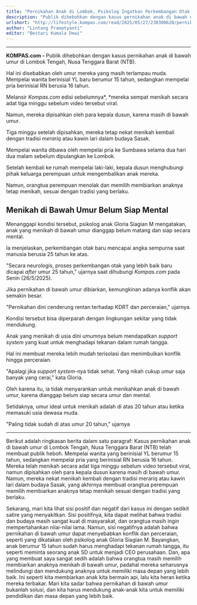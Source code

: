 ```yaml
---
title: "Pernikahan Anak di Lombok, Psikolog Ingatkan Perkembangan Otak Belum Sempurna"
description: "Publik dihebohkan dengan kasus pernikahan anak di bawah umur di Lombok. Psikolog ingatkan, perkembangan otak anak belum sempurna."
urlshort: "http://lifestyle.kompas.com/read/2025/05/27/230300620/pernikahan-anak-di-lombok-psikolog-ingatkan-pe"
author: "Lintang Pramatyanti"
editor: "Bestari Kumala Dewi"
---
```


---

**KOMPAS.com -** Publik dihebohkan dengan kasus pernikahan anak di bawah umur di Lombok Tengah, Nusa Tenggara Barat (NTB).

Hal ini disebabkan oleh umur mereka yang masih terlampau muda. Mempelai wanita berinisial YL baru berumur 15 tahun, sedangkan mempelai pria berinisial RN berusia 16 tahun.

Melansir *Kompas.com* edisi sebelumnya*, *mereka sempat menikah secara adat tiga minggu sebelum video tersebut viral.

Namun, mereka dipisahkan oleh para kepala dusun, karena masih di bawah umur.

Tiga minggu setelah dipisahkan, mereka tetap nekat menikah kembali dengan tradisi *merariq* atau kawin lari dalam budaya Sasak.

Mempelai wanita dibawa oleh mempelai pria ke Sumbawa selama dua hari dua malam sebelum dipulangkan ke Lombok.

Setelah kembali ke rumah mempelai laki-laki, kepala dusun menghubungi pihak keluarga perempuan untuk mengembalikan anak mereka.

Namun, orangtua perempuan menolak dan memilih membiarkan anaknya tetap menikah, sesuai dengan tradisi yang berlaku.

## Menikah di Bawah Umur Belum Siap Mental

Menanggapi kondisi tersebut, psikolog anak Gloria Siagian M mengatakan, anak yang menikah di bawah umur dianggap belum matang dan siap secara mental.

Ia menjelaskan, perkembangan otak baru mencapai angka sempurna saat manusia berusia 25 tahun ke atas.

"Secara neurologis, proses perkembangan otak yang lebih baik baru dicapai *after* umur 25 tahun," ujarnya saat dihubungi *Kompas.com* pada Senin (26/5/2025).

Jika pernikahan di bawah umur dibiarkan, kemungkinan adanya konflik akan semakin besar.

"Pernikahan dini cenderung rentan terhadap KDRT dan perceraian," ujarnya.

Kondisi tersebut bisa diperparah dengan lingkungan sekitar yang tidak mendukung.

Anak yang menikah di usia dini umumnya belum mendapatkan *support system* yang kuat untuk menghadapi tekanan dalam rumah tangga.

Hal ini membuat mereka lebih mudah terisolasi dan menimbulkan konflik hingga perceraian.

"Apalagi jika *support system*-nya tidak sehat. Yang nikah cukup umur saja banyak yang cerai," kata Gloria.

Oleh karena itu, ia tidak menyarankan untuk menikahkan anak di bawah umur, karena dianggap belum siap secara umur dan mental.

Setidaknya, umur ideal untuk menikah adalah di atas 20 tahun atau ketika memasuki usia dewasa muda.

"Paling tidak sudah di atas umur 20 tahun," ujarnya

---
Berikut adalah ringkasan berita dalam satu paragraf: Kasus pernikahan anak di bawah umur di Lombok Tengah, Nusa Tenggara Barat (NTB) telah membuat publik heboh. Mempelai wanita yang berinisial YL berumur 15 tahun, sedangkan mempelai pria yang berinisial RN berusia 16 tahun. Mereka telah menikah secara adat tiga minggu sebelum video tersebut viral, namun dipisahkan oleh para kepala dusun karena masih di bawah umur. Namun, mereka nekat menikah kembali dengan tradisi merariq atau kawin lari dalam budaya Sasak, yang akhirnya membuat orangtua perempuan memilih membiarkan anaknya tetap menikah sesuai dengan tradisi yang berlaku.

Sekarang, mari kita lihat sisi positif dan negatif dari kasus ini dengan sedikit satire yang menyakitkan. Sisi positifnya, kita dapat melihat bahwa tradisi dan budaya masih sangat kuat di masyarakat, dan orangtua masih ingin mempertahankan nilai-nilai lama. Namun, sisi negatifnya adalah bahwa pernikahan di bawah umur dapat menyebabkan konflik dan perceraian, seperti yang dikatakan oleh psikolog anak Gloria Siagian M. Bayangkan, anak berumur 15 tahun sudah harus menghadapi tekanan rumah tangga, itu seperti meminta seorang anak SD untuk menjadi CEO perusahaan. Dan, apa yang membuat saya sangat sedih adalah bahwa orangtua masih memilih membiarkan anaknya menikah di bawah umur, padahal mereka seharusnya melindungi dan mendukung anaknya untuk memiliki masa depan yang lebih baik. Ini seperti kita membiarkan anak kita bermain api, lalu kita heran ketika mereka terbakar. Mari kita sadar bahwa pernikahan di bawah umur bukanlah solusi, dan kita harus mendukung anak-anak kita untuk memiliki pendidikan dan masa depan yang lebih baik.
